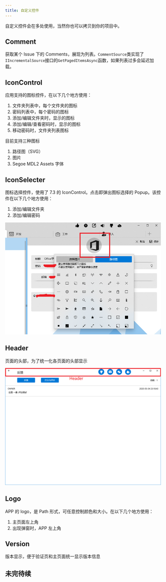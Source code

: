 ```yaml
---
title: 自定义控件
---
```


自定义控件会在多处使用，当然你也可以拷贝到你的项目中。

## Comment

获取某个 Issue 下的 Comments，展现为列表。`CommentSource`类实现了`IIncrementalSource`接口的`GetPagedItemsAsync`函数，如果列表过多会延迟加载。

## IconControl

应用支持的图标控件，在以下几个地方使用：

1. 文件夹列表中，每个文件夹的图标
2. 密码列表中，每个密码的图标
3. 添加/编辑文件夹时，显示的图标
4. 添加/编辑/查看密码时，显示的图标
5. 移动密码时，文件夹列表图标

目前支持三种图标

1. 路径图（SVG）
2. 图片
3. Segoe MDL2 Assets 字体

## IconSelecter

图标选择控件，使用了 7.3 的 IconControl。点击即弹出图标选择的 Popup。该控件在以下几个地方使用：

1. 添加/编辑文件夹
2. 添加/编辑密码

![IconSelecter](./icon_selecter.png)

## Header

页面的头部，为了统一化各页面的头部显示

![Header](./header.png)

## Logo

APP 的 logo，是 Path 形式，可任意控制颜色和大小。在以下几个地方使用：

1. 主页面左上角
2. 出现弹窗时，APP 左上角

## Version

版本显示，便于验证页和主页面统一显示版本信息

## 未完待续
